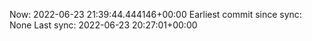Now: 2022-06-23 21:39:44.444146+00:00 Earliest commit since sync: None Last sync: 2022-06-23 20:27:01+00:00
